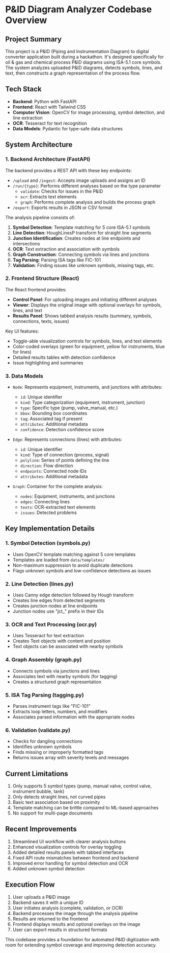 # P&ID Diagram Analyzer Codebase Overview

## Project Summary
This project is a P&ID (Piping and Instrumentation Diagram) to digital converter application built during a hackathon. It's designed specifically for oil & gas and chemical process P&ID diagrams using ISA-5.1 core symbols. The system analyzes uploaded P&ID diagrams, detects symbols, lines, and text, then constructs a graph representation of the process flow.

## Tech Stack
- **Backend**: Python with FastAPI
- **Frontend**: React with Tailwind CSS
- **Computer Vision**: OpenCV for image processing, symbol detection, and line extraction
- **OCR**: Tesseract for text recognition
- **Data Models**: Pydantic for type-safe data structures

## System Architecture

### 1. Backend Architecture (FastAPI)
The backend provides a REST API with these key endpoints:
- `/upload` and `/ingest`: Accepts image uploads and assigns an ID
- `/run/{type}`: Performs different analyses based on the type parameter
  - `validate`: Checks for issues in the P&ID
  - `ocr`: Extracts text elements
  - `graph`: Performs complete analysis and builds the process graph
- `/export`: Exports results in JSON or CSV format

The analysis pipeline consists of:
1. **Symbol Detection**: Template matching for 5 core ISA-5.1 symbols
2. **Line Detection**: HoughLinesP transform for straight line segments
3. **Junction Identification**: Creates nodes at line endpoints and intersections
4. **OCR**: Text extraction and association with symbols
5. **Graph Construction**: Connecting symbols via lines and junctions
6. **Tag Parsing**: Parsing ISA tags like FIC-101
7. **Validation**: Finding issues like unknown symbols, missing tags, etc.

### 2. Frontend Structure (React)
The React frontend provides:
- **Control Panel**: For uploading images and initiating different analyses
- **Viewer**: Displays the original image with optional overlays for symbols, lines, and text
- **Results Panel**: Shows tabbed analysis results (summary, symbols, connections, texts, issues)

Key UI features:
- Toggle-able visualization controls for symbols, lines, and text elements
- Color-coded overlays (green for equipment, yellow for instruments, blue for lines)
- Detailed results tables with detection confidence
- Issue highlighting and summaries

### 3. Data Models
- `Node`: Represents equipment, instruments, and junctions with attributes:
  - `id`: Unique identifier
  - `kind`: Type categorization (equipment, instrument, junction)
  - `type`: Specific type (pump, valve_manual, etc.)
  - `bbox`: Bounding box coordinates
  - `tag`: Associated tag if present
  - `attributes`: Additional metadata
  - `confidence`: Detection confidence score

- `Edge`: Represents connections (lines) with attributes:
  - `id`: Unique identifier
  - `kind`: Type of connection (process, signal)
  - `polyline`: Series of points defining the line
  - `direction`: Flow direction
  - `endpoints`: Connected node IDs
  - `attributes`: Additional metadata

- `Graph`: Container for the complete analysis:
  - `nodes`: Equipment, instruments, and junctions
  - `edges`: Connecting lines
  - `texts`: OCR-extracted text elements
  - `issues`: Detected problems

## Key Implementation Details

### 1. Symbol Detection (symbols.py)
- Uses OpenCV template matching against 5 core templates
- Templates are loaded from `data/templates/`
- Non-maximum suppression to avoid duplicate detections
- Flags unknown symbols and low-confidence detections as issues

### 2. Line Detection (lines.py)
- Uses Canny edge detection followed by Hough transform
- Creates line edges from detected segments
- Creates junction nodes at line endpoints
- Junction nodes use "jct_" prefix in their IDs

### 3. OCR and Text Processing (ocr.py)
- Uses Tesseract for text extraction
- Creates Text objects with content and position
- Text objects can be associated with nearby symbols

### 4. Graph Assembly (graph.py)
- Connects symbols via junctions and lines
- Associates text with nearby symbols (for tagging)
- Creates a structured graph representation

### 5. ISA Tag Parsing (tagging.py)
- Parses instrument tags like "FIC-101"
- Extracts loop letters, numbers, and modifiers
- Associates parsed information with the appropriate nodes

### 6. Validation (validate.py)
- Checks for dangling connections
- Identifies unknown symbols
- Finds missing or improperly formatted tags
- Returns issues array with severity levels and messages

## Current Limitations
1. Only supports 5 symbol types (pump, manual valve, control valve, instrument bubble, tank)
2. Only detects straight lines, not curved pipes
3. Basic text association based on proximity
4. Template matching can be brittle compared to ML-based approaches
5. No support for multi-page documents

## Recent Improvements
1. Streamlined UI workflow with clearer analysis buttons
2. Enhanced visualization controls for overlay toggling
3. Added detailed results panels with tabbed interfaces
4. Fixed API route mismatches between frontend and backend
5. Improved error handling for symbol detection and OCR
6. Added unknown symbol detection

## Execution Flow
1. User uploads a P&ID image
2. Backend saves it with a unique ID
3. User initiates analysis (complete, validation, or OCR)
4. Backend processes the image through the analysis pipeline
5. Results are returned to the frontend
6. Frontend displays results and optional overlays on the image
7. User can export results in structured formats

This codebase provides a foundation for automated P&ID digitization with room for extending symbol coverage and improving detection accuracy.
